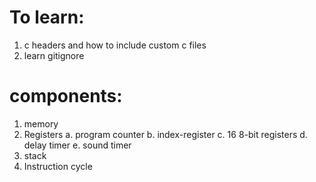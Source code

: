 # To learn:
1. c headers and how to include custom c files
2. learn gitignore

# components:
1. memory
2. Registers
   a. program counter
   b. index-register
   c. 16 8-bit registers
   d. delay timer
   e. sound timer
3. stack
4. Instruction cycle
